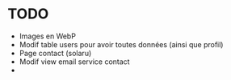 # TODO

- Images en WebP
- Modif table users pour avoir toutes données (ainsi que profil)
- Page contact (solaru)
- Modif view email service contact
- 
